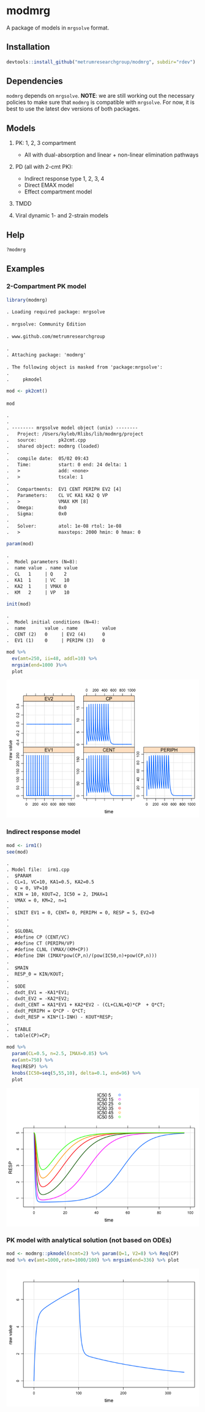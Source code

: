 modmrg
======

A package of models in `mrgsolve` format.

Installation
------------

``` r
devtools::install_github("metrumresearchgroup/modmrg", subdir="rdev")
```

Dependencies
------------

`modmrg` depends on `mrgsolve`. **NOTE**: we are still working out the necessary policies to make sure that `modmrg` is compatible with `mrgsolve`. For now, it is best to use the latest dev versions of both packages.

Models
------

1.  PK: 1, 2, 3 compartment
    -   All with dual-absorption and linear + non-linear elimination pathways

2.  PD (all with 2-cmt PK):
    -   Indirect response type 1, 2, 3, 4
    -   Direct EMAX model
    -   Effect compartment model

3.  TMDD
4.  Viral dynamic 1- and 2-strain models

Help
----

``` r
?modmrg
```

Examples
--------

### 2-Compartment PK model

``` r
library(modmrg)
```

    . Loading required package: mrgsolve

    . mrgsolve: Community Edition

    . www.github.com/metrumresearchgroup

    . 
    . Attaching package: 'modmrg'

    . The following object is masked from 'package:mrgsolve':
    . 
    .     pkmodel

``` r
mod <- pk2cmt()

mod
```

    . 
    . 
    . -------- mrgsolve model object (unix) --------
    .   Project: /Users/kyleb/Rlibs/lib/modmrg/project
    .   source:        pk2cmt.cpp
    .   shared object: modmrg (loaded)
    . 
    .   compile date:  05/02 09:43
    .   Time:          start: 0 end: 24 delta: 1
    .   >              add: <none>
    .   >              tscale: 1
    . 
    .   Compartments:  EV1 CENT PERIPH EV2 [4]
    .   Parameters:    CL VC KA1 KA2 Q VP
    .   >              VMAX KM [8]
    .   Omega:         0x0 
    .   Sigma:         0x0 
    . 
    .   Solver:        atol: 1e-08 rtol: 1e-08
    .   >              maxsteps: 2000 hmin: 0 hmax: 0

``` r
param(mod)
```

    . 
    .  Model parameters (N=8):
    .  name value . name value
    .  CL   1     | Q    2    
    .  KA1  1     | VC   10   
    .  KA2  1     | VMAX 0    
    .  KM   2     | VP   10

``` r
init(mod)
```

    . 
    .  Model initial conditions (N=4):
    .  name       value . name         value
    .  CENT (2)   0     | EV2 (4)      0    
    .  EV1 (1)    0     | PERIPH (3)   0

``` r
mod %>%
  ev(amt=250, ii=48, addl=10) %>% 
  mrgsim(end=1000 )%>% 
  plot
```

![](img/README-unnamed-chunk-4-1.png)

### Indirect response model

``` r
mod <- irm1()
see(mod)
```

    . 
    . Model file:  irm1.cpp 
    .  $PARAM
    .  CL=1, VC=10, KA1=0.5, KA2=0.5
    .  Q = 0, VP=10
    .  KIN = 10, KOUT=2, IC50 = 2, IMAX=1
    .  VMAX = 0, KM=2, n=1
    .  
    .  $INIT EV1 = 0, CENT= 0, PERIPH = 0, RESP = 5, EV2=0
    .  
    .  
    .  $GLOBAL
    .  #define CP (CENT/VC)
    .  #define CT (PERIPH/VP)
    .  #define CLNL (VMAX/(KM+CP))
    .  #define INH (IMAX*pow(CP,n)/(pow(IC50,n)+pow(CP,n)))
    .  
    .  $MAIN
    .  RESP_0 = KIN/KOUT;
    .  
    .  $ODE
    .  dxdt_EV1 = -KA1*EV1;
    .  dxdt_EV2 = -KA2*EV2;
    .  dxdt_CENT = KA1*EV1 + KA2*EV2 - (CL+CLNL+Q)*CP  + Q*CT;
    .  dxdt_PERIPH = Q*CP - Q*CT;
    .  dxdt_RESP = KIN*(1-INH) - KOUT*RESP;
    .  
    .  $TABLE
    .  table(CP)=CP;

``` r
mod %>% 
  param(CL=0.5, n=2.5, IMAX=0.85) %>%
  ev(amt=750) %>% 
  Req(RESP) %>% 
  knobs(IC50=seq(5,55,10), delta=0.1, end=96) %>%
  plot
```

![](img/README-unnamed-chunk-5-1.png)

### PK model with analytical solution (not based on ODEs)

``` r
mod <- modmrg::pkmodel(ncmt=2) %>% param(Q=1, V2=8) %>% Req(CP)
mod %>% ev(amt=1000,rate=1000/100) %>% mrgsim(end=336) %>% plot
```

![](img/README-unnamed-chunk-6-1.png)

